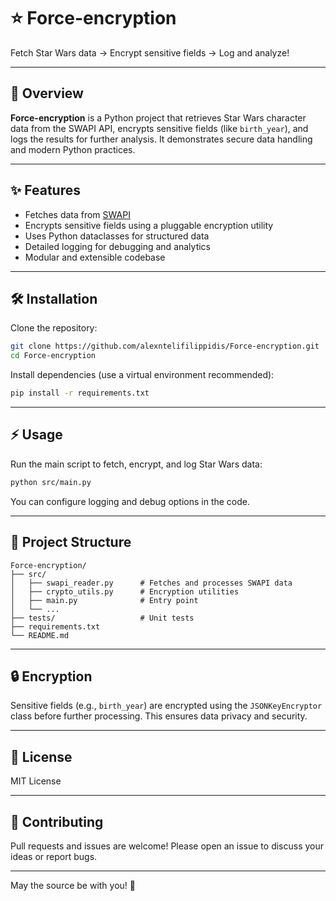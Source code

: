 # ⭐ Force-encryption

Fetch Star Wars data → Encrypt sensitive fields → Log and analyze!

---

## 🚀 Overview

**Force-encryption** is a Python project that retrieves Star Wars character data from the SWAPI API, encrypts sensitive fields (like `birth_year`), and logs the results for further analysis. It demonstrates secure data handling and modern Python practices.

---

## ✨ Features

- Fetches data from [SWAPI](https://swapi.dev/)
- Encrypts sensitive fields using a pluggable encryption utility
- Uses Python dataclasses for structured data
- Detailed logging for debugging and analytics
- Modular and extensible codebase

---

## 🛠️ Installation

Clone the repository:

```bash
git clone https://github.com/alexntelifilippidis/Force-encryption.git
cd Force-encryption
```

Install dependencies (use a virtual environment recommended):

```bash
pip install -r requirements.txt
```

---

## ⚡ Usage

Run the main script to fetch, encrypt, and log Star Wars data:

```bash
python src/main.py
```

You can configure logging and debug options in the code.

---

## 🧩 Project Structure

```
Force-encryption/
├── src/
│   ├── swapi_reader.py      # Fetches and processes SWAPI data
│   ├── crypto_utils.py      # Encryption utilities
│   ├── main.py              # Entry point
│   └── ...
├── tests/                   # Unit tests
├── requirements.txt
└── README.md
```

---

## 🔒 Encryption

Sensitive fields (e.g., `birth_year`) are encrypted using the `JSONKeyEncryptor` class before further processing. This ensures data privacy and security.

---

## 📝 License

MIT License

---

## 🤝 Contributing

Pull requests and issues are welcome! Please open an issue to discuss your ideas or report bugs.

---

May the source be with you! 🌌

